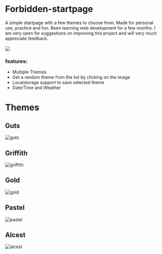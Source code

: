 # Forbidden-startpage
A simple startpage with a few themes to choose from. Made for personal use, practice and fun. Been learning web development for a few months. I am very open for suggestions on improving this project and will very much appreciate feedback.<br><br>
![](http://ForTheBadge.com/images/badges/built-with-love.svg)

### features:

- Multiple Themes
- Get a random theme from the list by clicking on the image
- Localstorage support to save selected theme
- Date/Time and Weather


# Themes

## Guts
![guts](https://github.com/ForbiddenShadow/Forbidden-startpage/assets/9211143/c8f331b9-05db-4fa7-86c2-d2bab8b98e8a)

## Griffith
![griffith](https://github.com/ForbiddenShadow/Forbidden-startpage/assets/9211143/cfe469d3-88b5-463c-8c24-d69521bfdeed)

## Gold
![gold](https://github.com/ForbiddenShadow/Forbidden-startpage/assets/9211143/a9321af0-5f7f-43da-9793-2d78b5ea4ef1)

## Pastel
![pastel](https://github.com/ForbiddenShadow/Forbidden-startpage/assets/9211143/9d72ae80-2ed3-4820-b998-6c709d6a282c)

## Alcest
![alcest](https://github.com/ForbiddenShadow/Forbidden-startpage/assets/9211143/f4f75030-f3a9-4d5a-bdbe-359d7ff3579c)
